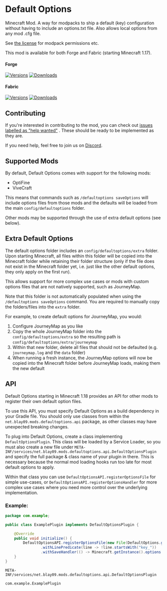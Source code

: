 # Default Options

Minecraft Mod. A way for modpacks to ship a default (key) configuration without having to include an options.txt file.
Also allows local options from any mod .cfg file.

See [the license](LICENSE) for modpack permissions etc.

This mod is available for both Forge and Fabric (starting Minecraft 1.17).

#### Forge

[![Versions](http://cf.way2muchnoise.eu/versions/232131_latest.svg)](https://www.curseforge.com/minecraft/mc-mods/default-options)
[![Downloads](http://cf.way2muchnoise.eu/full_232131_downloads.svg)](https://www.curseforge.com/minecraft/mc-mods/default-options)

#### Fabric

[![Versions](http://cf.way2muchnoise.eu/versions/547694_latest.svg)](https://www.curseforge.com/minecraft/mc-mods/default-options-fabric)
[![Downloads](http://cf.way2muchnoise.eu/full_547694_downloads.svg)](https://www.curseforge.com/minecraft/mc-mods/default-options-fabric)

## Contributing

If you're interested in contributing to the mod, you can check
out [issues labelled as "help wanted"](https://github.com/ModdingForBlockheads/DefaultOptions/issues?q=is%3Aopen+is%3Aissue+label%3A%22help+wanted%22)
. These should be ready to be implemented as they are.

If you need help, feel free to join us on [Discord](https://discord.gg/scGAfXC).

## Supported Mods

By default, Default Options comes with support for the following mods:

- OptiFine
- ViveCraft

This means that commands such as `/defaultoptions saveOptions` will include options files from those mods and the
defaults will be loaded from the main `config/defaultoptions` folder.

Other mods may be supported through the use of extra default options (see below).

## Extra Default Options

The default options folder includes an `config/defaultoptions/extra` folder. Upon starting Minecraft, all files within
this folder will be copied into the Minecraft folder while retaining their folder structure (only if the file does not
exist in the Minecraft folder yet, i.e. just like the other default options, they only apply on the first run).

This allows support for more complex use cases or mods with custom options files that are not natively supported, such
as JourneyMap.

Note that this folder is not automatically populated when using the `/defaultoptions saveOptions` command. You are
required to manually copy the folders/files into the `extra` folder.

For example, to create default options for JourneyMap, you would:

1. Configure JourneyMap as you like
2. Copy the whole JourneyMap folder into the `config/defaultoptions/extra` so the resulting path
   is `config/defaultoptions/extra/journeymap`
3. Within that new folder, delete all files that should not be defaulted (e.g. `journeymap.log` and the `data` folder)
4. When running a fresh instance, the JourneyMap options will now be copied into the Minecraft folder before JourneyMap
   loads, making them the new default

## API

Default Options starting in Minecraft 1.18 provides an API for other mods to register their own default option files.

To use this API, you must specify Default Options as a build dependency in your Gradle file. You should only use classes
from within the `net.blay09.mods.defaultoptions.api` package, as other classes may have unexpected breaking changes.

To plug into Default Options, create a class implementing `DefaultOptionsPlugin`. This class will be loaded by a Service
Loader, so you must also create a new file
under `META-INF/services/net.blay09.mods.defaultoptions.api.DefaultOptionsPlugin` and specify the full package & class name of
your plugin in there. This is necessary because the normal mod loading hooks run too late for most default options to apply.

Within that class you can use `DefaultOptionsAPI.registerOptionsFile` for simple use-cases,
or `DefaultOptionsAPI.registerOptionsHandler` for more complex use cases where you need more control over the underlying
implementation.

### Example:

```java
package com.example;

public class ExamplePlugin implements DefaultOptionsPlugin {

    @Override
    public void initialize() {
        DefaultOptionsAPI.registerOptionsFile(new File(DefaultOptions.getMinecraftDataDir(), "options.txt"))
                .withLinePredicate(line -> !line.startsWith("key_"))
                .withSaveHandler(() -> Minecraft.getInstance().options.save());
    }
}
```

`META-INF/services/net.blay09.mods.defaultoptions.api.DefaultOptionsPlugin`

```
com.example.ExamplePlugin
```